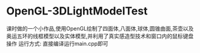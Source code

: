 # OpenGL-3DLightModelTest
课时做的一个小作品,使用OpenGL绘制了四面体,八面体,球体,圆锥曲面,茶壶以及奥运五环的线框模型以及实体模型,并利用了真实感造型技术和窗口内的鼠标键盘操作
运行方式:  直接编译运行main.cpp即可
